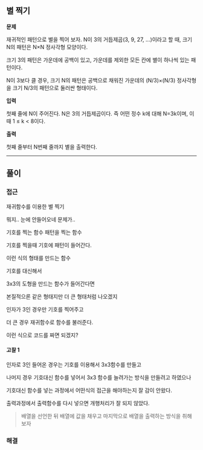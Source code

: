## 별 찍기

**문제**

재귀적인 패턴으로 별을 찍어 보자. N이 3의 거듭제곱(3, 9, 27, ...)이라고 할 때, 크기 N의 패턴은 N×N 정사각형 모양이다.

크기 3의 패턴은 가운데에 공백이 있고, 가운데를 제외한 모든 칸에 별이 하나씩 있는 패턴이다.

N이 3보다 클 경우, 크기 N의 패턴은 공백으로 채워진 가운데의 (N/3)×(N/3) 정사각형을 크기 N/3의 패턴으로 둘러싼 형태이다.

**입력**

첫째 줄에 N이 주어진다. N은 3의 거듭제곱이다. 즉 어떤 정수 k에 대해 N=3k이며, 이때 1 ≤ k < 8이다.

**출력**

첫째 줄부터 N번째 줄까지 별을 출력한다.

---
## 풀이

### 접근

재귀함수를 이용한 별 찍기

뭐지.. 눈에 안들어오네 문제가..

기호를 찍는 함수
패턴을 찍는 함수

기호를 찍을때 기호에 패턴이 들어간다.

이런 식의 형태를 만드는 함수

기호를 대신해서

3x3의 도형을 만드는 함수가 들어간다면

본질적으론 같은 형태지만 더 큰 형태처럼 나오겠지

인자가 3인 경우만 기호를 찍어주고

더 큰 경우 재귀함수로 함수를 불러준다.

이런 식으로 코드를 짜면 되겠지?

#### 고찰 1

인자로 3인 들어온 경우는 기호를 이용해서 3x3함수를 만들고

나머지 경우 기호대신 함수를 넣어서 3x3 함수를 늘려가는 방식을 만들려고 하였으나

기호대신 함수를 넣는 과정에서 어떤식의 접근을 해야하는지 잘 감이 안왔다.

출력과정에서 출력함수를 다시 넣으면 개행처리가 잘 되지 않았다.

> 배열을 선언한 뒤 배열에 값을 채우고 마지막으로 배열을 출력하는 방식을 취해보자

### 해결
